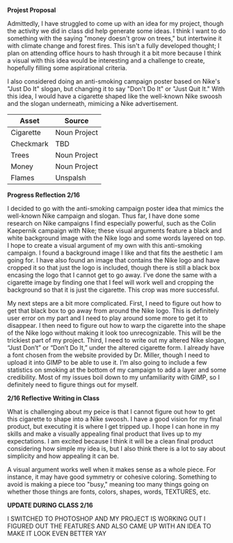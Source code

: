 **Projest Proposal**

Admittedly, I have struggled to come up with an idea for my project, though the activity we did in class did help generate some ideas. I think I want to do something with the saying "money doesn't grow on trees," but intertwine it with climate change and forest fires. This isn't a fully developed thought; I plan on attending office hours to hash through it a bit more because I think a visual with this idea would be interesting and a challenge to create, hopefully filling some aspirational criteria. 

I also considered doing an anti-smoking campaign poster based on Nike's "Just Do It" slogan, but changing it to say "Don't Do It" or "Just Quit It." With this idea, I would have a cigarette shaped like the well-known Nike swoosh and the slogan underneath, mimicing a Nike advertisement. 

| Asset | Source |
| ----- | ------ | 
| Cigarette | Noun Project | 
| Checkmark | TBD |
| Trees | Noun Project | 
| Money | Noun Project | 
| Flames | Unspalsh | 

**Progress Reflection 2/16**

I decided to go with the anti-smoking campaign poster idea that mimics the well-known Nike campaign and slogan. Thus far, I have done some research on Nike campaigns I find especially powerful, such as the Colin Kaepernik campaign with Nike; these visual arguments feature a black and white background image with the Nike logo and some words layered on top. I hope to create a visual argument of my own with this anti-smoking campaign. I found a background image I like and that fits the aesthetic I am going for. I have also found an image that contains the Nike logo and have cropped it so that just the logo is included, though there is still a black box encasing the logo that I cannot get to go away. I’ve done the same with a cigarette image by finding one that I feel will work well and cropping the background so that it is just the cigarette. This crop was more successful. 

My next steps are a bit more complicated. First, I need to figure out how to get that black box to go away from around the Nike logo. This is definitely user error on my part and I need to play around some more to get it to disappear. I then need to figure out how to warp the cigarette into the shape of the Nike logo without making it look too unrecognizable. This will be the trickiest part of my project. Third, I need to write out my altered Nike slogan, “Just Don’t” or “Don’t Do It,” under the altered cigarette form. I already have a font chosen from the website provided by Dr. Miller, though I need to upload it into GIMP to be able to use it. I’m also going to include a few statistics on smoking at the bottom of my campaign to add a layer and some credibility. Most of my issues boil down to my unfamiliarity with GIMP, so I definitely need to figure things out for myself.


**2/16 Reflective Writing in Class**

What is challenging about my peice is that I cannot figure out how to get this cigarette to shape into a Nike swoosh. I have a good vision for my final product, but executing it is where I get tripped up. I hope I can hone in my skills and make a visually appealing final product that lives up to my expectations. I am excited because I think it will be a clean final product considering how simple my idea is, but I also think there is a lot to say about simplicity and how appealing it can be.

A visual argument works well when it makes sense as a whole piece. For instance, it may have good symmetry or cohesive coloring. Something to avoid is making a piece too "busy," meaning too many things going on whether those things are fonts, colors, shapes, words, TEXTURES, etc. 

**UPDATE DURING CLASS 2/16**

I SWITCHED TO PHOTOSHOP AND MY PROJECT IS WORKING OUT I FIGURED OUT THE FEATURES AND ALSO CAME UP WITH AN IDEA TO MAKE IT LOOK EVEN BETTER YAY
